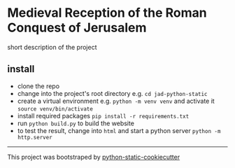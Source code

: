 # Medieval Reception of the Roman Conquest of Jerusalem

short description of the project

## install

* clone the repo
* change into the project's root directory e.g. `cd jad-python-static`
* create a virtual environment e.g. `python -m venv venv` and activate it `source venv/bin/activate`
* install required packages `pip install -r requirements.txt`
* run `python build.py` to build the website
* to test the result, change into `html` and start a python server `python -m http.server`


-----

This project was bootstraped by [python-static-cookiecutter](https://github.com/acdh-oeaw/python-static-cookiecutter)